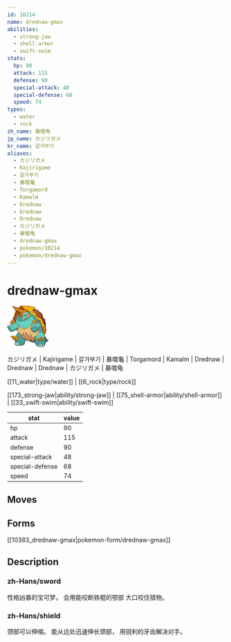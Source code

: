 ```yaml
---
id: 10214
name: drednaw-gmax
abilities:
  - strong-jaw
  - shell-armor
  - swift-swim
stats:
  hp: 90
  attack: 115
  defense: 90
  special-attack: 48
  special-defense: 68
  speed: 74
types:
  - water
  - rock
zh_name: 暴噬龟
jp_name: カジリガメ
kr_name: 갈가부기
aliases:
  - カジリガメ
  - Kajirigame
  - 갈가부기
  - 暴噬龜
  - Torgamord
  - Kamalm
  - Drednaw
  - Drednaw
  - Drednaw
  - カジリガメ
  - 暴噬龟
  - drednaw-gmax
  - pokemon/10214
  - pokemon/drednaw-gmax
---
```

# drednaw-gmax

![](https://raw.githubusercontent.com/PokeAPI/sprites/master/sprites/pokemon/10214.png)

カジリガメ | Kajirigame | 갈가부기 | 暴噬龜 | Torgamord | Kamalm | Drednaw | Drednaw | Drednaw | カジリガメ | 暴噬龟

[[11_water|type/water]] | [[6_rock|type/rock]]

[[173_strong-jaw|ability/strong-jaw]] | [[75_shell-armor|ability/shell-armor]] | [[33_swift-swim|ability/swift-swim]]

|stat|value|
|---|---|
|hp|90|
|attack|115|
|defense|90|
|special-attack|48|
|special-defense|68|
|speed|74|


## Moves



## Forms



[[10383_drednaw-gmax|pokemon-form/drednaw-gmax]]

## Description

### zh-Hans/sword

性格凶暴的宝可梦。
会用能咬断铁棍的颚部
大口咬住猎物。

### zh-Hans/shield

颈部可以伸缩。
能从远处迅速伸长颈部，
用锐利的牙齿解决对手。

